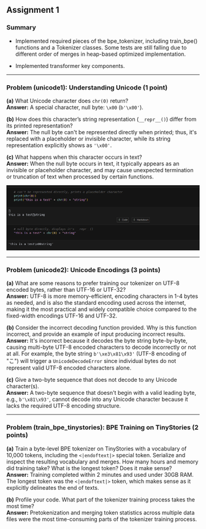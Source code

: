 ## Assignment 1

### Summary

* Implemented required pieces of the bpe_tokenizer, including train_bpe() functions and a Tokenizer classes. Some tests are still falling due to different order of merges in heap-based optimized implementation.

* Implemented transformer key components.

---

### Problem (unicode1): Understanding Unicode (1 point)

**(a)** What Unicode character does `chr(0)` return?  
**Answer:** A special character, null byte: `\x00` (`b'\x00'`).

**(b)** How does this character’s string representation (`__repr__()`) differ from its printed representation?  
**Answer:** The null byte can't be represented directly when printed; thus, it's replaced with a placeholder or invisible character, while its string representation explicitly shows as `'\x00'`.

**(c)** What happens when this character occurs in text?  
**Answer:** When the null byte occurs in text, it typically appears as an invisible or placeholder character, and may cause unexpected termination or truncation of text when processed by certain functions.

![Null byte demonstration](null_byte.png)

---

### Problem (unicode2): Unicode Encodings (3 points)

**(a)** What are some reasons to prefer training our tokenizer on UTF-8 encoded bytes, rather than UTF-16 or UTF-32?  
**Answer:** UTF-8 is more memory-efficient, encoding characters in 1-4 bytes as needed, and is also the standard encoding used across the internet, making it the most practical and widely compatible choice compared to the fixed-width encodings UTF-16 and UTF-32.

**(b)** Consider the incorrect decoding function provided. Why is this function incorrect, and provide an example of input producing incorrect results.  
**Answer:** It's incorrect because it decodes the byte string byte-by-byte, causing multi-byte UTF-8 encoded characters to decode incorrectly or not at all. For example, the byte string `b'\xe3\x81\x93'` (UTF-8 encoding of "こ") will trigger a `UnicodeDecodeError` since individual bytes do not represent valid UTF-8 encoded characters alone.

**(c)** Give a two-byte sequence that does not decode to any Unicode character(s).  
**Answer:** A two-byte sequence that doesn't begin with a valid leading byte, e.g., `b'\x81\x93'`, cannot decode into any Unicode character because it lacks the required UTF-8 encoding structure.

---

### Problem (train_bpe_tinystories): BPE Training on TinyStories (2 points)

**(a)** Train a byte-level BPE tokenizer on TinyStories with a vocabulary of 10,000 tokens, including the `<|endoftext|>` special token. Serialize and inspect the resulting vocabulary and merges. How many hours and memory did training take? What is the longest token? Does it make sense?  
**Answer:** Training completed within 2 minutes and used under 30GB RAM. The longest token was the `<|endoftext|>` token, which makes sense as it explicitly delineates the end of texts.

**(b)** Profile your code. What part of the tokenizer training process takes the most time?  
**Answer:** Pretokenization and merging token statistics across multiple data files were the most time-consuming parts of the tokenizer training process.

